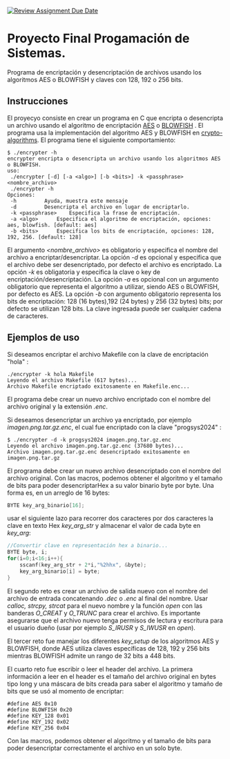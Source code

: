 [![Review Assignment Due Date](https://classroom.github.com/assets/deadline-readme-button-22041afd0340ce965d47ae6ef1cefeee28c7c493a6346c4f15d667ab976d596c.svg)](https://classroom.github.com/a/DwDgfO-B)
# Proyecto Final Progamación de Sistemas.
Programa de encriptación y desencriptación de archivos usando los algoritmos AES o BLOWFISH y claves con 128, 192 o 256 bits.

## Instrucciones
El proyecyo consiste en crear un programa en C que encripta o desencripta un archivo usando el algoritmo de encriptación [AES](https://es.wikipedia.org/wiki/Advanced_Encryption_Standard) o [BLOWFISH](https://en.wikipedia.org/wiki/Blowfish_(cipher)) . El programa usa la implementación del algoritmo AES y BLOWFISH en [crypto-algorithms](https://github.com/B-Con/crypto-algorithms). El programa tiene el siguiente comportamiento:

```
$ ./encrypter -h
encrypter encripta o desencripta un archivo usando los algoritmos AES o BLOWFISH.
uso:
 ./encrypter [-d] [-a <algo>] [-b <bits>] -k <passphrase> <nombre_archivo>
 ./encrypter -h
Opciones:
 -h			Ayuda, muestra este mensaje
 -d			Desencripta el archivo en lugar de encriptarlo.
 -k <passphrase>	Especifica la frase de encriptación.
 -a <algo>		Especifica el algoritmo de encriptación, opciones: aes, blowfish. [default: aes]
 -b <bits>		Especifica los bits de encriptación, opciones: 128, 192, 256. [default: 128]
```

El argumento *<nombre_archivo>* es obligatorio y especifica el nombre del archivo a encriptar/desencriptar. La opción *-d* es opcional y especifica que el archivo debe ser desencriptado, por defecto el archivo es encriptado. La opción *-k* es obligatoria y especifica la clave o key de encriptación/desencriptación. La opción *-a* es opcional con un argumento <algo> obligatorio que representa el algoritmo a utilizar, siendo AES o BLOWFISH, por defecto es AES. La opción *-b* con argumento obligatorio <bits> representa los bits de encriptación: 128 (16 bytes),192 (24 bytes) y 256 (32 bytes) bits; por defecto se utilizan 128 bits. La clave ingresada puede ser cualquier cadena de caracteres.

## Ejemplos de uso
Si deseamos encriptar el archivo Makefile con la clave de encriptación "hola" :
```
./encrypter -k hola Makefile
Leyendo el archivo Makefile (617 bytes)...
Archivo Makefile encriptado exitosamente en Makefile.enc...
```
El programa debe crear un nuevo archivo encriptado con el nombre del archivo original y la extensión *.enc*.

Si deseamos desencriptar un archivo ya encriptado, por ejemplo *imagen.png.tar.gz.enc*, el cual fue encriptado con la clave "progsys2024" :
```
$ ./encrypter -d -k progsys2024 imagen.png.tar.gz.enc
Leyendo el archivo imagen.png.tar.gz.enc (37680 bytes)...
Archivo imagen.png.tar.gz.enc desencriptado exitosamente en imagen.png.tar.gz
```
El programa debe crear un nuevo archivo desencriptado con el nombre del archivo original.
Con las macros, podemos obtener el algoritmo y el tamaño de bits para poder desencriptarHex a su valor binario byte por byte. Una forma es, en un arreglo de 16 bytes:
```C
BYTE key_arg_binario[16];
```
usar el siguiente lazo para recorrer dos caracteres por dos caracteres la clave en texto Hex *key_arg_str* y almacenar el valor de cada byte en *key_arg*:
```C
//Convertir clave en representación hex a binario...
BYTE byte, i;
for(i=0;i<16;i++){
    sscanf(key_arg_str + 2*i,"%2hhx", &byte);
    key_arg_binario[i] = byte;
}
```

El segundo reto es crear un archivo de salida nuevo con el nombre del archivo de entrada concatenando *.dec* o *.enc* al final del nombre. Usar *calloc, strcpy, strcat* para el nuevo nombre y la función *open* con las banderas *O_CREAT* y *O_TRUNC* para crear el archivo. Es importante asegurarse que el archivo nuevo tenga permisos de lectura y escritura para el usuario dueño (usar por ejemplo *S_IRUSR* y *S_IWUSR* en *open*).

El tercer reto fue manejar los diferentes *key_setup* de los algoritmos AES y BLOWFISH, donde AES utiliza claves específicas de 128, 192 y 256 bits mientras BLOWFISH admite un rango de 32 bits a 448 bits.

El cuarto reto fue escribir o leer el header del archivo. La primera información a leer en el header es el tamaño del archivo original en bytes tipo long y una máscara de bits creada para saber el algoritmo y tamaño de bits que se usó al momento de encriptar:
```
#define AES 0x10
#define BLOWFISH 0x20
#define KEY_128 0x01
#define KEY_192 0x02
#define KEY_256 0x04
```
Con las macros, podemos obtener el algoritmo y el tamaño de bits para poder desencriptar correctamente el archivo en un solo byte.
